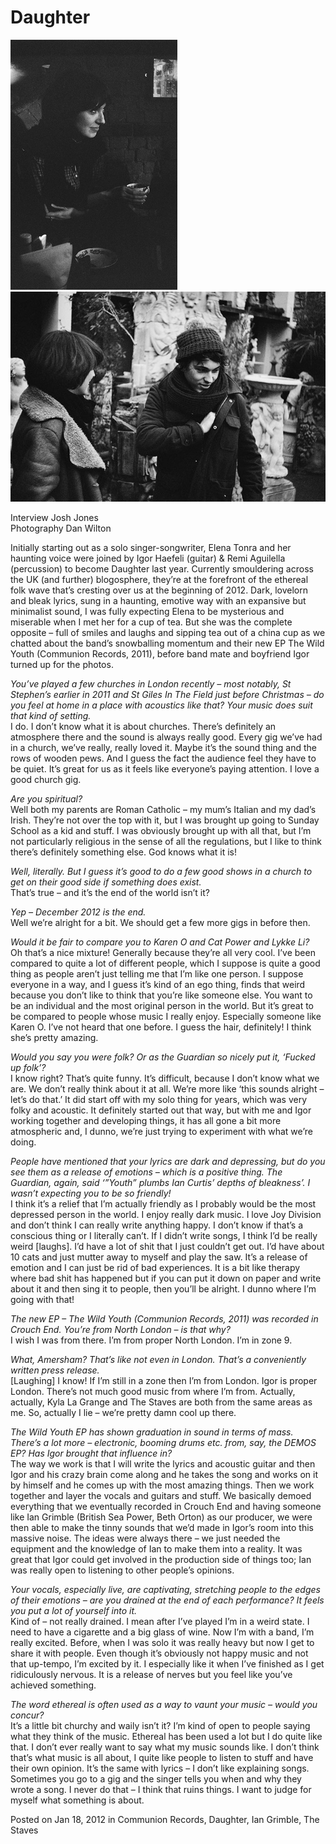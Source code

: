 # Daughter

<p float="left">
<img src="https://github.com/paranoidandroid-96/Daughter-Interviews/blob/d0c10fc7ce9d98d7cdf3a81f02fe360bf9f19c8f/Images/Dan%20Wilton/1.jpg" width="267">
<img src="https://github.com/paranoidandroid-96/Daughter-Interviews/blob/d0c10fc7ce9d98d7cdf3a81f02fe360bf9f19c8f/Images/Dan%20Wilton/2.jpg" width="600">
</p>


Interview Josh Jones \
Photography Dan Wilton

Initially starting out as a solo singer-songwriter, Elena Tonra and her haunting voice were joined by Igor Haefeli (guitar) & Remi Aguilella (percussion) to become Daughter last year. Currently smouldering across the UK (and further) blogosphere, they’re at the forefront of the ethereal folk wave that’s cresting over us at the beginning of 2012. Dark, lovelorn and bleak lyrics, sung in a haunting, emotive way with an expansive but minimalist sound, I was fully expecting Elena to be mysterious and miserable when I met her for a cup of tea. But she was the complete opposite – full of smiles and laughs and sipping tea out of a china cup as we chatted about the band’s snowballing momentum and their new EP The Wild Youth (Communion Records, 2011), before band mate and boyfriend Igor turned up for the photos.

*You’ve played a few churches in London recently – most notably, St Stephen’s earlier in 2011 and St Giles In The Field just before Christmas – do you feel at home in a place with acoustics like that? Your music does suit that kind of setting.* \
I do. I don’t know what it is about churches. There’s definitely an atmosphere there and the sound is always really good. Every gig we’ve had in a church, we’ve really, really loved it. Maybe it’s the sound thing and the rows of wooden pews. And I guess the fact the audience feel they have to be quiet. It’s great for us as it feels like everyone’s paying attention. I love a good church gig.

*Are you spiritual?* \
Well both my parents are Roman Catholic – my mum’s Italian and my dad’s Irish. They’re not over the top with it, but I was brought up going to Sunday School as a kid and stuff. I was obviously brought up with all that, but I’m not particularly religious in the sense of all the regulations, but I like to think there’s definitely something else. God knows what it is!

*Well, literally. But I guess it’s good to do a few good shows in a church to get on their good side if something does exist.* \
That’s true – and it’s the end of the world isn’t it?

*Yep – December 2012 is the end.* \
Well we’re alright for a bit. We should get a few more gigs in before then.

*Would it be fair to compare you to Karen O and Cat Power and Lykke Li?* \
Oh that’s a nice mixture! Generally because they’re all very cool. I’ve been compared to quite a lot of different people, which I suppose is quite a good thing as people aren’t just telling me that I’m like one person. I suppose everyone in a way, and I guess it’s kind of an ego thing, finds that weird because you don’t like to think that you’re like someone else. You want to be an individual and the most original person in the world. But it’s great to be compared to people whose music I really enjoy. Especially someone like Karen O. I’ve not heard that one before. I guess the hair, definitely! I think she’s pretty amazing.

*Would you say you were folk? Or as the Guardian so nicely put it, ‘Fucked up folk’?* \
I know right? That’s quite funny. It’s difficult, because I don’t know what we are. We don’t really think about it at all. We’re more like ‘this sounds alright – let’s do that.’ It did start off with my solo thing for years, which was very folky and acoustic. It definitely started out that way, but with me and Igor working together and developing things, it has all gone a bit more atmospheric and, I dunno, we’re just trying to experiment with what we’re doing.

*People have mentioned that your lyrics are dark and depressing, but do you see them as a release of emotions – which is a positive thing. The Guardian, again, said ‘”Youth” plumbs Ian Curtis’ depths of bleakness’. I wasn’t expecting you to be so friendly!* \
I think it’s a relief that I’m actually friendly as I probably would be the most depressed person in the world. I enjoy really dark music. I love Joy Division and don’t think I can really write anything happy. I don’t know if that’s a conscious thing or I literally can’t. If I didn’t write songs, I think I’d be really weird [laughs]. I’d have a lot of shit that I just couldn’t get out. I’d have about 10 cats and just mutter away to myself and play the saw. It’s a release of emotion and I can just be rid of bad experiences. It is a bit like therapy where bad shit has happened but if you can put it down on paper and write about it and then sing it to people, then you’ll be alright. I dunno where I’m going with that!

*The new EP – The Wild Youth (Communion Records, 2011) was recorded in Crouch End. You’re from North London – is that why?* \
I wish I was from there. I’m from proper North London. I’m in zone 9.

*What, Amersham? That’s like not even in London. That’s a conveniently written press release.* \
[Laughing] I know! If I’m still in a zone then I’m from London. Igor is proper London. There’s not much good music from where I’m from. Actually, actually, Kyla La Grange and The Staves are both from the same areas as me. So, actually I lie – we’re pretty damn cool up there.

*The Wild Youth EP has shown graduation in sound in terms of mass. There’s a lot more – electronic, booming drums etc. from, say, the DEMOS EP? Has Igor brought that influence in?* \
The way we work is that I will write the lyrics and acoustic guitar and then Igor and his crazy brain come along and he takes the song and works on it by himself and he comes up with the most amazing things. Then we work together and layer the vocals and guitars and stuff. We basically demoed everything that we eventually recorded in Crouch End and having someone like Ian Grimble (British Sea Power, Beth Orton) as our producer, we were then able to make the tinny sounds that we’d made in Igor’s room into this massive noise. The ideas were always there – we just needed the equipment and the knowledge of Ian to make them into a reality. It was great that Igor could get involved in the production side of things too; Ian was really open to listening to other people’s opinions.

*Your vocals, especially live, are captivating, stretching people to the edges of their emotions – are you drained at the end of each performance? It feels you put a lot of yourself into it.* \
Kind of – not really drained. I mean after I’ve played I’m in a weird state. I need to have a cigarette and a big glass of wine. Now I’m with a band, I’m really excited. Before, when I was solo it was really heavy but now I get to share it with people. Even though it’s obviously not happy music and not that up-tempo, I’m excited by it. I especially like it when I’ve finished as I get ridiculously nervous. It is a release of nerves but you feel like you’ve achieved something.

*The word ethereal is often used as a way to vaunt your music – would you concur?* \
It’s a little bit churchy and waily isn’t it? I’m kind of open to people saying what they think of the music. Ethereal has been used a lot but I do quite like that. I don’t ever really want to say what my music sounds like. I don’t think that’s what music is all about, I quite like people to listen to stuff and have their own opinion. It’s the same with lyrics – I don’t like explaining songs. Sometimes you go to a gig and the singer tells you when and why they wrote a song. I never do that – I think that ruins things. I want to judge for myself what something is about.

Posted on Jan 18, 2012 in Communion Records, Daughter, Ian Grimble, The Staves 
